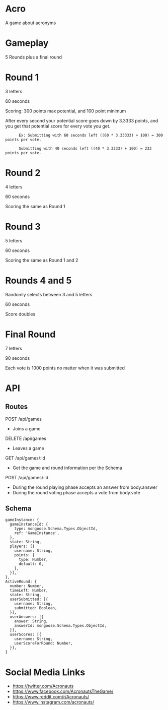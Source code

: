 # Acro

A game about acronyms

# Gameplay

5 Rounds plus a final round

# Round 1
3 letters

60 seconds

Scoring: 300 points max potential, and 100 point minimum

After every second your potential score goes down by 3.3333 points, and you get that potential score for every vote you get.

          Ex: Submitting with 60 seconds left ((60 * 3.33333) + 100) = 300 points per vote. 

          Submitting with 40 seconds left ((40 * 3.3333) + 100) = 233 points per vote.
              
# Round 2

4 letters

60 seconds

Scoring the same as Round 1

# Round 3

5 letters

60 seconds

Scoring the same as Round 1 and 2

# Rounds 4 and 5

Randomly selects between 3 and 5 letters

60 seconds

Score doubles

# Final Round

7 letters

90 seconds

Each vote is 1000 points no matter when it was submitted

# API 

## Routes
POST /api/games
* Joins a game

DELETE /api/games
* Leaves a game

GET /api/games/:id
* Get the game and round information per the Schema

POST /api/games/:id
* During the round playing phase accepts an answer from body.answer
* During the round voting phase accepts a vote from body.vote

## Schema
    gameInstance: {
      gameInstanceId: {
        type: mongoose.Schema.Types.ObjectId,
        ref: 'GameInstance',
      },
      state: String,
      players: [{
        username: String,
        points: {
          type: Number,
          default: 0,
        },
      }],
    },
    ActiveRound: {
      number: Number,
      timeLeft: Number,
      state: String,
      userSubmitted: [{
        username: String,
        submitted: Boolean,
      }],
      userAnswers: [{
        answer: String,
        answerId: mongoose.Schema.Types.ObjectId,
      }],
      userScores: [{
        username: String,
        userScoreForRound: Number,
      }],
    }
    
# Social Media Links
* https://twitter.com/Acronauts
* https://www.facebook.com/AcronautsTheGame/
* https://www.reddit.com/r/Acronauts/
* https://www.instagram.com/acronauts/


